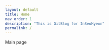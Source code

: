 ```yaml
---
layout: default
title: Home
nav_order: 1
description: "This is GitBlog for InSeoHyeon"
permalink: /
---
```


Main page

